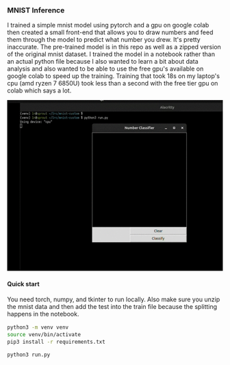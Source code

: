 ### MNIST Inference 
I trained a simple mnist model using pytorch and a gpu on google colab then created a small 
front-end that allows you to draw numbers and feed them through the model to predict what
number you drew. It's pretty inaccurate. The pre-trained model is in this repo as well as 
a zipped version of the original mnist dataset. I trained the model in a notebook rather than
an actual python file because I also wanted to learn a bit about data analysis and also wanted
to be able to use the free gpu's available on google colab to speed up the training. Training 
that took 18s on my laptop's cpu (amd ryzen 7 6850U) took less than a second with the free tier 
gpu on colab which says a lot.

![example run gif](data/example_run.gif)

#### Quick start
You need torch, numpy, and tkinter to run locally. Also make sure you unzip the mnist data and then
add the test into the train file because the splitting happens in the notebook.
```bash
python3 -m venv venv
source venv/bin/activate
pip3 install -r requirements.txt
```

```bash
python3 run.py
```

